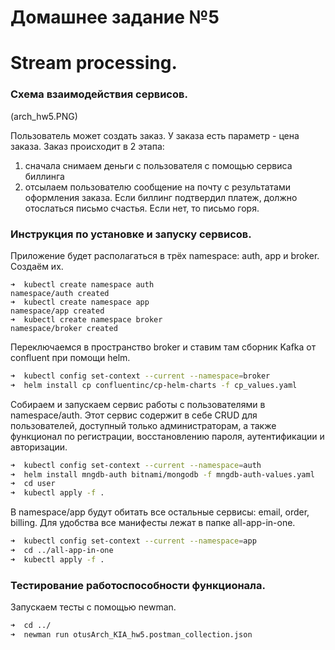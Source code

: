 # Домашнее задание №5
# Stream processing.

### Схема взаимодействия сервисов.

(arch_hw5.PNG)

Пользователь может создать заказ. У заказа есть параметр - цена заказа.
Заказ происходит в 2 этапа:
1) сначала снимаем деньги с пользователя с помощью сервиса биллинга
2) отсылаем пользователю сообщение на почту с результатами оформления заказа. Если биллинг подтвердил платеж, должно отослаться письмо счастья. Если нет, то письмо горя.

### Инструкция по установке и запуску сервисов.

Приложение будет располагаться в трёх namespace: auth, app и broker. Создаём их.

```
➜  kubectl create namespace auth
namespace/auth created
➜  kubectl create namespace app
namespace/app created
➜  kubectl create namespace broker
namespace/broker created
```

Переключаемся в пространство broker и ставим там сборник Kafka от confluent при помощи helm.

```bash
➜  kubectl config set-context --current --namespace=broker
➜  helm install cp confluentinc/cp-helm-charts -f cp_values.yaml
```

Собираем и запускаем сервис работы с пользователями в namespace/auth. Этот сервис содержит в себе CRUD для пользователей, доступный только администраторам, а также функционал по регистрации, восстановлению пароля, аутентификации и авторизации.

```bash
➜  kubectl config set-context --current --namespace=auth
➜  helm install mngdb-auth bitnami/mongodb -f mngdb-auth-values.yaml
➜  cd user
➜  kubectl apply -f .
```

В namespace/app будут обитать все остальные сервисы: email, order, billing. Для удобства все манифесты лежат в папке all-app-in-one.
```bash
➜  kubectl config set-context --current --namespace=app
➜  cd ../all-app-in-one
➜  kubectl apply -f .
```

### Тестирование работоспособности функционала.

Запускаем тесты с помощью newman.

```bash
➜  cd ../
➜  newman run otusArch_KIA_hw5.postman_collection.json
```